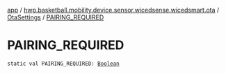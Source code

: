 [app](../../index.md) / [hwp.basketball.mobility.device.sensor.wicedsense.wicedsmart.ota](../index.md) / [OtaSettings](index.md) / [PAIRING_REQUIRED](.)

# PAIRING_REQUIRED

`static val PAIRING_REQUIRED: `[`Boolean`](https://kotlinlang.org/api/latest/jvm/stdlib/kotlin/-boolean/index.html)